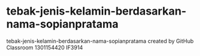 # tebak-jenis-kelamin-berdasarkan-nama-sopianpratama
tebak-jenis-kelamin-berdasarkan-nama-sopianpratama created by GitHub Classroom
1301154420
IF3914
